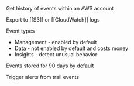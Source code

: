 
Get history of events within an AWS account

Export to [[S3]] or [[CloudWatch]] logs

Event types
- Management - enabled by default
- Data - not enabled by default and costs money
- Insights - detect unusual behavior

Events stored for 90 days by default

Trigger alerts from trail events

